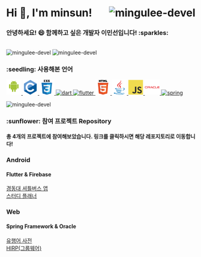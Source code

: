 <!--
**mingulee-devel/mingulee-devel** is a ✨ _special_ ✨ repository because its `README.md` (this file) appears on your GitHub profile.

Here are some ideas to get you started:

- 🔭 I’m currently working on ...
- 🌱 I’m currently learning ...
- 👯 I’m looking to collaborate on ...
- 🤔 I’m looking for help with ...
- 💬 Ask me about ...
- 📫 How to reach me: ...
- 😄 Pronouns: ...
- ⚡ Fun fact: ...
-->

<h1 align="left"> Hi 👋, I'm minsun! 
<img align="right" src="https://hits.seeyoufarm.com/api/count/incr/badge.svg?url=https%3A%2F%2Fgithub.com%2Fmingulee-devel&count_bg=%23B889FF&title_bg=%23555555&icon=&icon_color=%23E7E7E7&title=Profile%20Views&edge_flat=false" alt="mingulee-devel" /> </h1>

<h3 align="left">안녕하세요! 😄 함께하고 싶은 개발자 이민선입니다! :sparkles:</h3> 

<!--방문자수-->
<!--https://hits.seeyoufarm.com/-->
<!--[![Hits](https://hits.seeyoufarm.com/api/count/incr/badge.svg?url=https%3A%2F%2Fgithub.com%2Fmingulee-devel&count_bg=%23B889FF&title_bg=%23555555&icon=&icon_color=%23E7E7E7&title=Profile%20Views&edge_flat=false)](https://hits.seeyoufarm.com)-->


<!--<img src="http://mazandi.herokuapp.com/api?handle=mingulee-devel&theme=warm"/>-->
<br>

<!--https://hits.seeyoufarm.com/-->
<!--깃허브 stat-->
<!--![mingulee-devel's github stats](https://github-readme-stats.vercel.app/api?username=mingulee-devel&show_icons=true)-->
<div style="float:left;">
  <img src="https://github-readme-stats.vercel.app/api?username=mingulee-devel&show_icons=true" alt="mingulee-devel" />
  <!--커밋 수 나옴-->
  <img src="https://github-readme-streak-stats.herokuapp.com/?user=mingulee-devel&" alt="mingulee-devel" />
</div>
<br>
<h3>:seedling: 사용해본 언어</h3>
<p align="left"> 
  <!--c언어-->
  <a href="https://developer.android.com" target="_blank" rel="noreferrer"> 
    <img src="https://raw.githubusercontent.com/devicons/devicon/master/icons/android/android-original-wordmark.svg" alt="android" width="40" height="40"/>
  </a>
  <a href="https://www.cprogramming.com/" target="_blank" rel="noreferrer"> 
    <img src="https://raw.githubusercontent.com/devicons/devicon/master/icons/c/c-original.svg" alt="c" width="40" height="40"/> 
  </a> 
  <a href="https://www.w3schools.com/css/" target="_blank" rel="noreferrer"> 
    <img src="https://raw.githubusercontent.com/devicons/devicon/master/icons/css3/css3-original-wordmark.svg" alt="css3" width="40" height="40"/> 
  </a> 
  <a href="https://dart.dev" target="_blank" rel="noreferrer"> 
    <img src="https://www.vectorlogo.zone/logos/dartlang/dartlang-icon.svg" alt="dart" width="40" height="40"/> 
  </a> 
  <a href="https://flutter.dev" target="_blank" rel="noreferrer"> 
    <img src="https://www.vectorlogo.zone/logos/flutterio/flutterio-icon.svg" alt="flutter" width="40" height="40"/> 
  </a> 
  <a href="https://www.w3.org/html/" target="_blank" rel="noreferrer"> 
    <img src="https://raw.githubusercontent.com/devicons/devicon/master/icons/html5/html5-original-wordmark.svg" alt="html5" width="40" height="40"/> 
  </a> 
  <a href="https://www.java.com" target="_blank" rel="noreferrer"> 
    <img src="https://raw.githubusercontent.com/devicons/devicon/master/icons/java/java-original.svg" alt="java" width="40" height="40"/> 
  </a> 
  <a href="https://developer.mozilla.org/en-US/docs/Web/JavaScript" target="_blank" rel="noreferrer"> 
    <img src="https://raw.githubusercontent.com/devicons/devicon/master/icons/javascript/javascript-original.svg" alt="javascript" width="40" height="40"/> 
  </a> 
  <a href="https://www.oracle.com/" target="_blank" rel="noreferrer"> 
    <img src="https://raw.githubusercontent.com/devicons/devicon/master/icons/oracle/oracle-original.svg" alt="oracle" width="40" height="40"/> 
  </a> 
  <a href="https://spring.io/" target="_blank" rel="noreferrer"> 
    <img src="https://www.vectorlogo.zone/logos/springio/springio-icon.svg" alt="spring" width="40" height="40"/> 
  </a> 
</p>

<img src="https://github-readme-stats.vercel.app/api/top-langs?username=mingulee-devel&show_icons=true&locale=en&layout=compact" alt="mingulee-devel" />
<br>
<h3>:sunflower: 참여 프로젝트 Repository</h3>

#### 총 4개의 프로젝트에 참여해보았습니다. 링크를 클릭하시면 해당 레포지토리로 이동합니다!

### Android
#### Flutter & Firebase

[경동대 셔틀버스 앱](https://github.com/mingulee-devel/flutter_kdubus-app)<br>
[스터디 플래너](https://github.com/mingulee-devel/flutter_planner-app)

### Web 
#### Spring Framework & Oracle

[유행어 사전](https://github.com/mingulee-devel/Spring_MEME-Dictionary_final)<br>
[HIRP(그룹웨어)](https://github.com/1129khNexapring/HIRP)

